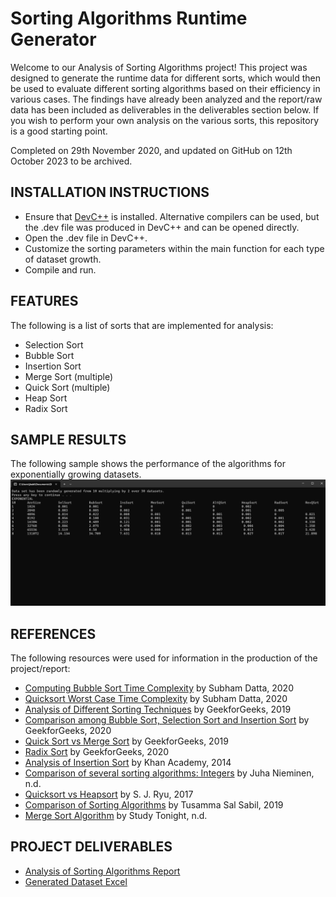 # Sorting Algorithms Runtime Generator
Welcome to our Analysis of Sorting Algorithms project! This project was designed to generate the runtime data for different sorts, which would then be used to evaluate different sorting algorithms based on their efficiency in various cases. The findings have already been analyzed and the report/raw data has been included as deliverables in the deliverables section below. If you wish to perform your own analysis on the various sorts, this repository is a good starting point.

Completed on 29th November 2020, and updated on GitHub on 12th October 2023 to be archived.


## INSTALLATION INSTRUCTIONS
* Ensure that [DevC++](http://orwelldevcpp.blogspot.com/) is installed. 
Alternative compilers can be used, but the .dev file was produced in DevC++ and can be opened directly.
* Open the .dev file in DevC++.
* Customize the sorting parameters within the main function for each type of dataset growth.
* Compile and run.


## FEATURES
The following is a list of sorts that are implemented for analysis:
* Selection Sort
* Bubble Sort
* Insertion Sort
* Merge Sort (multiple)
* Quick Sort (multiple)
* Heap Sort
* Radix Sort


## SAMPLE RESULTS
The following sample shows the performance of the algorithms for exponentially growing datasets.
![Outcome](images/output.png)


## REFERENCES
The following resources were used for information in the production of the project/report:
* [Computing Bubble Sort Time Complexity](https://www.baeldung.com/cs/bubble-sort-time-complexity) by Subham Datta, 2020
* [Quicksort Worst Case Time Complexity](https://www.baeldung.com/cs/quicksort-time-complexity-worst-case) by Subham Datta, 2020
* [Analysis of Different Sorting Techniques](https://www.geeksforgeeks.org/analysis-of-different-sorting-techniques/) by GeekforGeeks, 2019
* [Comparison among Bubble Sort, Selection Sort and Insertion Sort](https://www.geeksforgeeks.org/comparison-among-bubble-sort-selection-sort-and-insertion-sort/) by GeekforGeeks, 2020
* [Quick Sort vs Merge Sort](https://www.geeksforgeeks.org/quick-sort-vs-merge-sort/) by GeekforGeeks, 2019
* [Radix Sort](https://www.geeksforgeeks.org/radix-sort/) by GeekforGeeks, 2020
* [Analysis of Insertion Sort](https://www.khanacademy.org/computing/computer-science/algorithms/insertion-sort/a/analysis-of-insertion-sort) by Khan Academy, 2014
* [Comparison of several sorting algorithms: Integers](http://warp.povusers.org/SortComparison/integers.html) by Juha Nieminen, n.d.
* [Quicksort vs Heapsort](https://medium.com/@k2u4yt/quicksort-vs-heapsort-3b6dc5395083) by S. J. Ryu, 2017
* [Comparison of Sorting Algorithms](https://medium.com/@tssovi/comparison-of-sorting-algorithms-298fdf037c8f) by Tusamma Sal Sabil, 2019
* [Merge Sort Algorithm](https://www.studytonight.com/data-structures/merge-sort#) by Study Tonight, n.d.


## PROJECT DELIVERABLES
* [Analysis of Sorting Algorithms Report](https://drive.google.com/file/d/1jcM_80yTcHWp8yVdJPG4-SnJDTjpAgJH/view?usp=sharing)
* [Generated Dataset Excel](https://docs.google.com/spreadsheets/d/15REvGFh5EJLjvhYCe6ggAKL96v45bZyI/edit?usp=sharing&ouid=112758235238800822601&rtpof=true&sd=true)